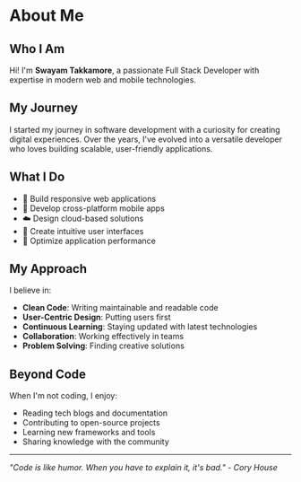 # About Me

## Who I Am

Hi! I'm **Swayam Takkamore**, a passionate Full Stack Developer with expertise in modern web and mobile technologies.

## My Journey

I started my journey in software development with a curiosity for creating digital experiences. Over the years, I've evolved into a versatile developer who loves building scalable, user-friendly applications.

## What I Do

- 🚀 Build responsive web applications
- 📱 Develop cross-platform mobile apps
- ☁️ Design cloud-based solutions
- 🎨 Create intuitive user interfaces
- 🔧 Optimize application performance

## My Approach

I believe in:
- **Clean Code**: Writing maintainable and readable code
- **User-Centric Design**: Putting users first
- **Continuous Learning**: Staying updated with latest technologies
- **Collaboration**: Working effectively in teams
- **Problem Solving**: Finding creative solutions

## Beyond Code

When I'm not coding, I enjoy:
- Reading tech blogs and documentation
- Contributing to open-source projects
- Learning new frameworks and tools
- Sharing knowledge with the community

---

*"Code is like humor. When you have to explain it, it's bad." - Cory House*

